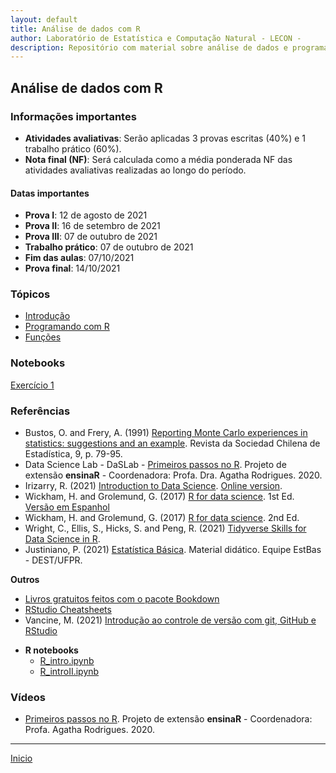 ```yaml
---
layout: default
title: Análise de dados com R
author: Laboratório de Estatística e Computação Natural - LECON -
description: Repositório com material sobre análise de dados e programação científica com R.
---
```



## Análise de dados com R

### Informações importantes
* **Atividades avaliativas**: Serão aplicadas 3 provas escritas (40%) e 1 trabalho prático (60%).
* **Nota final (NF)**: Será calculada como a média ponderada NF das atividades avaliativas realizadas ao longo do período.

#### Datas importantes
   - **Prova I**: 12 de agosto de 2021
   - **Prova II**: 16 de setembro de 2021
   - **Prova III**: 07 de outubro de 2021
   - **Trabalho prático**: 07 de outubro de 2021
   - **Fim das aulas**: 07/10/2021
   - **Prova final**: 14/10/2021

### Tópicos
* [Introdução](https://bit.ly/3jtNO9m)
* [Programando com R](https://bit.ly/3lIlEdw)
* [Funções](https://bit.ly/3jxUsLV)

### Notebooks
[Exercício 1](#)


### Referências
- Bustos, O. and Frery, A. (1991) [Reporting Monte Carlo experiences in statistics: suggestions and an example](https://bit.ly/2VB905a). Revista da Sociedad Chilena de Estadística, 9, p. 79-95.
- Data Science Lab - DaSLab - [Primeiros passos no R](https://bit.ly/3AmiwYW). Projeto de extensão **ensinaR** - Coordenadora: Profa. Dra. Agatha Rodrigues. 2020.
- Irizarry, R. (2021) [Introduction to Data Science](https://bit.ly/2SRBJBK). [Online version](https://bit.ly/3zEySwF).
-  Wickham, H. and Grolemund, G. (2017) [R for data science](https://r4ds.had.co.nz/). 1st Ed. [Versão em Espanhol](https://es.r4ds.hadley.nz/)
-  Wickham, H. and Grolemund, G. (2017) [R for data science](https://r4ds.hadley.nz/). 2nd Ed.
-  Wright, C., Ellis, S., Hicks, S. and Peng, R. (2021) [Tidyverse Skills for Data Science in R](https://bit.ly/3qhUDht).
- Justiniano, P. (2021) [Estatística Básica](http://www.leg.ufpr.br/~paulojus/estbas/). Material didático. Equipe EstBas - DEST/UFPR.
  
**Outros**
- [Livros gratuitos feitos com o pacote Bookdown](https://bookdown.org/)
- [RStudio Cheatsheets](https://www.rstudio.com/resources/cheatsheets/)
- Vancine, M. (2021) [Introdução ao controle de versão com git, GitHub e RStudio](https://mauriciovancine.github.io/pt/short-course/short-course-git-github-rstudio/)

* **R notebooks**
  - [R_intro.ipynb](https://bit.ly/2VEoXaB)
  - [R_introII.ipynb](https://bit.ly/3CBfzG2)

### Vídeos

* [Primeiros passos no R](https://www.youtube.com/watch?v=AqQ2nyzyOIc). Projeto de extensão **ensinaR** - Coordenadora: Profa. Agatha Rodrigues. 2020.



 ***
  [Inicio](https://bit.ly/3jviHfA)
  


